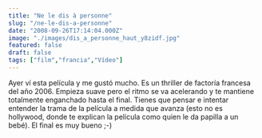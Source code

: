 ```yaml
---
title: "Ne le dis à personne"
slug: "/ne-le-dis-a-personne"
date: "2008-09-26T17:14:04.000Z"
image: "./images/dis_a_personne_haut_y8zidf.jpg"
featured: false
draft: false
tags: ["film","francia","Vídeo"]
---
```


Ayer ví esta película y me gustó mucho. Es un thriller de factoría francesa del año 2006. Empieza suave pero el ritmo se va acelerando y te mantiene totalmente enganchado hasta el final. Tienes que pensar e intentar entender la trama de la película a medida que avanza (esto no es hollywood, donde te explican la película como quien le da papilla a un bebé). El final es muy bueno ;-)



